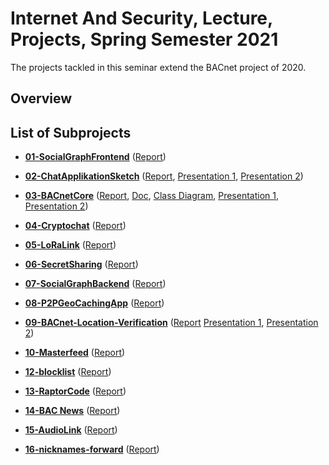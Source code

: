 # Internet And Security, Lecture, Projects, Spring Semester 2021

The projects tackled in this seminar extend the BACnet project of 2020.

## Overview

## List of Subprojects

- **[01-SocialGraphFrontend](./01-SocialGraphFrontend/)**
  ([Report](./01-SocialGraphFrontend/report.pdf))

- **[02-ChatApplikationSketch](./02-ChatApplikationSketch/)** 
  ([Report](./02-ChatApplikationSketch/report/02-ChatApplikationSketch_Report.pdf),
  [Presentation 1](./02-ChatApplikationSketch/presentation/BACnet_zwischenstand_12052021.pdf),
  [Presentation 2](./02-ChatApplikationSketch/presentation/BACnet_zwischenstand_03062021.pdf))

- **[03-BACnetCore](./03-BACnetCore/)**
  ([Report](./03-BACnetCore/Documents/BACnet-Core-Report.pdf),
  [Doc](./03-BACnetCore/Documents/BACnet-Core-Documentation.pdf),
  [Class Diagram](./03-BACnetCore/Documents/libStructure/BACnetCore_classDiagram.pdf),
  [Presentation 1](./03-BACnetCore/Documents/presentations/presentation.pdf),
  [Presentation 2](./03-BACnetCore/Documents/presentations/presentation_2.pdf))

- **[04-Cryptochat](./04-Cryptochat/)**
  ([Report](./04-Cryptochat/Projekt_Report_IaS.pdf))

- **[05-LoRaLink](./05-LoRaLink/)**
  ([Report](./05-LoRaLink/report.pdf))
  
- **[06-SecretSharing](./06-SecretSharing/)**
  ([Report](./06-SecretSharing/Documentation/06-SecretSharing-Report.pdf))

- **[07-SocialGraphBackend](./07-SocialGraphBackend/)**
    ([Report](./07-SocialGraphBackend/report.pdf))

- **[08-P2PGeoCachingApp](./08-P2PGeoCachingApp/)**
  ([Report](./08-P2PGeoCachingApp/report.pdf))

- **[09-BACnet-Location-Verification](./09-BACnet-Location-Verification/)**
  ([Report](./09-BACnet-Location-Verification/report.pdf)
   [Presentation 1](./09-BACnet-Location-Verification/docs/Workshop2.pdf),
   [Presentation 2](./09-BACnet-Location-Verification/docs/Workshop3.pdf))
  
- **[10-Masterfeed](./10-Masterfeed/)**
  ([Report](./10-Masterfeed/report/IasReport_Gruppe10_Multidevice.pdf))

- **[12-blocklist](./12-blocklist/)**
  ([Report](./12-blocklist/doc/report/report.pdf))

- **[13-RaptorCode](./13-RaptorCode/)**
  ([Report](./13-RaptorCode/report.pdf))

- **[14-BAC News](./14-BAC%20News)**
  ([Report](./14-BAC%20News/report.pdf))

- **[15-AudioLink](./15-AudioLink)**
  ([Report](./15-AudioLink/report.pdf))

- **[16-nicknames-forward](./16-nicknames-forward)**
  ([Report](./16-nicknames-forward))
